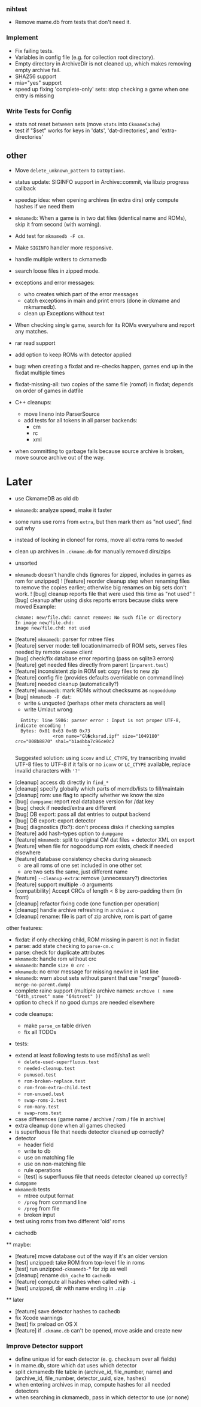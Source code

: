 ### nihtest

- Remove mame.db from tests that don't need it.

### Implement

- Fix failing tests.
- Variables in config file (e.g. for collection root directory).
- Empty directory in ArchiveDir is not cleaned up, which makes removing empty archive fail.
- SHA256 support
- mia="yes" support
- speed up fixing 'complete-only' sets: stop checking a game when one entry is missing

### Write Tests for Config

- stats not reset between sets (move `stats` into `CkmameCache`)
- test if "$set" works for keys in 'dats', 'dat-directories', and 'extra-directories'


## other

- Move `delete_unknown_pattern` to `DatOptions`.

- status update: SIGINFO support in Archive::commit, via libzip progress callback

- speedup idea: when opening archives (in extra dirs) only compute hashes if we need them

- `mkmamedb`: When a game is in two dat files (identical name and ROMs), skip it from second (with warning).

- Add test for `mkmamedb -F cm`.

- Make `SIGINFO` handler more responsive.

- handle multiple writers to ckmamedb

- search loose files in zipped mode.

- exceptions and error messages:
    - who creates which part of the error messages
    - catch exceptions in main and print errors (done in ckmame and mkmamedb).
    - clean up Exceptions without text

- When checking single game, search for its ROMs everywhere and report any matches.

- rar read support

- add option to keep ROMs with detector applied

- bug: when creating a fixdat and re-checks happen, games end up in the fixdat multiple times

- fixdat-missing-all: two copies of the same file (romof) in fixdat; depends on order of games in datfile

- C++ cleanups:
  - move lineno into ParserSource
  - add tests for all tokens in all parser backends:
    - cm
    - rc
    - xml

- when committing to garbage fails because source archive is broken, move source archive out of the way.

# Later

* use CkmameDB as old db

* `mkmamedb`: analyze speed, make it faster

* some runs use roms from `extra`, but then mark them as "not used", find out why

* instead of looking in cloneof for roms, move all extra roms to `needed`

* clean up archives in `.ckmame.db` for manually removed dirs/zips

* unsorted

- `mkmamedb` doesn't handle chds (ignores for zipped, includes in games as rom for unzipped)
! [feature] reorder cleanup step when renaming files to remove the copies
  earlier; otherwise big renames on big sets don't work.
! [bug] cleanup reports file that were used this time as "not used"
! [bug] cleanup after using disks reports errors because disks were moved
  Example:
  ```
  ckmame: new/file.chd: cannot remove: No such file or directory
  In image new/file.chd:
  image new/file.chd: not used
  ```
+ [feature] `mkmamedb`: parser for mtree files
+ [feature] server mode: tell location/mamedb of ROM sets, serves files needed by remote `ckmame` client
+ [bug] check/fix database error reporting (pass on sqlite3 errors)
+ [feature] get needed files directly from parent (`inparent.test`)
+ [feature] inconsistent zip in ROM set: copy files to new zip
+ [feature] config file (provides defaults overridable on command line)
+ [feature] needed cleanup (automatically?)
+ [feature] `mkmamedb`: mark ROMs without checksums as `nogooddump`
+ [bug] `mkmamedb -F dat`:
  - write `&` unquoted (perhaps other meta characters as well)
  - write Umlaut wrong
  ```
    Entity: line 5986: parser error : Input is not proper UTF-8, indicate encoding !
    Bytes: 0x81 0x63 0x6B 0x73
                <rom name="Gl�cksrad.ipf" size="1049180" crc="008b8870" sha1="b1a4bba7c96ce0c2
                             ^
  ```
    Suggested solution: using `iconv` and `LC_CTYPE`, try transcribing invalid UTF-8 files to UTF-8
    if it fails or no `iconv` or `LC_CTYPE` available, replace invalid characters with `'?'`
- [cleanup] access db directly in `find_*`
- [cleanup] specify globally which parts of memdb/lists to fill/maintain
- [cleanup] rom: use flag to specify whether we know the size
- [bug] `dumpgame`: report real database version for /dat key
- [bug] check if needed/extra are different
- [bug] DB export: pass all dat entries to output backend
- [bug] DB export: export detector
- [bug] diagnostics (fix?): don't process disks if checking samples
- [feature] add hash-types option to `dumpgame`
- [feature] `mkmamedb`: split to original CM dat files + detector XML on export
- [feature] when file for nogooddump rom exists, check if needed elsewhere
- [feature] database consistency checks during `mkmamedb`
  - are all roms of one set included in one other set
  - are two sets the same, just different name
- [feature] `--cleanup-extra`: remove (unnecessary?) directories
- [feature] support multiple `-O` arguments
- [compatibility] Accept CRCs of length < 8 by zero-padding them (in front)
- [cleanup] refactor fixing code (one function per operation)
- [cleanup] handle archive refreshing in `archive.c`
- [cleanup] rename: file is part of zip archive, rom is part of game

other features:
- fixdat: if only checking child, ROM missing in parent is not in fixdat
- parse: add state checking to `parse-cm.c`
- parse: check for duplicate attributes
- `mkmamedb`: handle rom without crc
- `mkmamedb`: handle `size 0 crc -`
- `mkmamedb`: no error message for missing newline in last line
- `mkmamedb`: warn about sets without parent that use "merge" (`mamedb-merge-no-parent.dump`)
- complete raine support (multiple archive names: `archive ( name "64th_street" name "64street" ))`
- option to check if no good dumps are needed elsewhere

* code cleanups:
  - make `parse_cm` table driven
  - fix all TODOs

* tests:
- extend at least following tests to use md5/sha1 as well:
  - `delete-used-superfluous.test`
  - `needed-cleanup.test`
  - `punused.test`
  - `rom-broken-replace.test`
  - `rom-from-extra-child.test`
  - `rom-unused.test`
  - `swap-roms-2.test`
  - `rom-many.test`
  - `swap-roms.test`
- case differences (game name / archive / rom / file in archive)
- extra cleanup done when all games checked
- is superfluous file that needs detector cleaned up correctly?
- detector
  - header field
  - write to db
  - use on matching file
  - use on non-matching file
  - rule operations
  - [test] is superfluous file that needs detector cleaned up correctly?
- `dumpgame`
- `mkmamedb` tests
  - mtree output format
  - `/prog` from command line
  - `/prog` from file
  - broken input
- test using roms from two different 'old' roms

* cachedb

** maybe:
- [feature] move database out of the way if it's an older version
- [test] unzipped: take ROM from top-level file in roms
- [test] run unzipped-`ckmamedb`-* for zip as well
- [cleanup] rename `dbh_cache` to `cachedb`
- [feature] compute all hashes when called with `-i`
- [test] unzipped, dir with name ending in `.zip`

** later
- [feature] save detector hashes to cachedb
- fix Xcode warnings
- [test] fix preload on OS X
- [feature] if `.ckmame.db` can't be opened, move aside and create new

### Improve Detector support

- define unique id for each detector (e. g. checksum over all fields)
- in mame.db, store which dat uses which detector
- split ckmamedb file table in (archive_id, file_number, name) and (archive_id, file_number, detector_uuid, size, hashes)
- when entering archives in map, compute hashes for all needed detectors
- when searching in ckmamedb, pass in which detector to use (or none)

